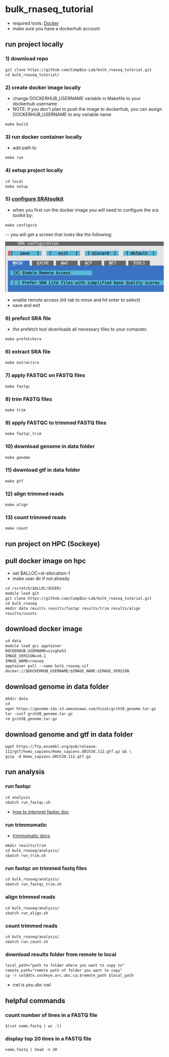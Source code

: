 # bulk_rnaseq_tutorial
- required tools: [Docker](https://docs.docker.com/get-started/get-docker/)
- make sure you have a dockerhub account

## run project locally

### 1) download repo
```
git clone https://github.com/CompBio-Lab/bulk_rnaseq_tutorial.git
cd bulk_rnaseq_tutorial/
```

### 2) create docker image locally
- change DOCKERHUB_USERNAME variable in Makefile to your dockerhub username
- NOTE: if you don't plan to push the image to dockerhub, you can assign DOCKERHUB_USERNAME to any variable name

```
make build
```

### 3) run docker container locally
- add path to 
```
make run
```

### 4) setup project locally

```
cd local
make setup  
```

### 5) [configure SRAtoolkit](https://github.com/ncbi/sra-tools/wiki/03.-Quick-Toolkit-Configuration)
- when you first run the docker image you will need to configure the sra toolkit by:
```
make configsra
```

-- you will get a screen that looks like the following:

![image](sratoolkit.png)

- enable remote access (hit tab to move and hit enter to select)
- save and exit

### 6) prefect SRA file
- the prefetch tool downloads all necessary files to your computer. 

```
make prefetchsra
```

### 6) extract SRA file

```
make extractsra
```

### 7) apply FASTQC on FASTQ files
```
make fastqc
```

### 8) trim FASTQ files
```
make trim
```

### 9) apply FASTQC to trimmed FASTQ files
```
make fastqc_trim
```

### 10) download genome in data folder
```
make genome
```

### 11) download gtf in data folder
```
make gtf
```

### 12) align trimmed reads

```
make align
```

### 13) count trimmed reads

```
make count
```





## run project on HPC (Sockeye)



## pull docker image on hpc
- set $ALLOC=st-allocation-1
- make user dir if not already

```
cd /scratch/$ALLOC/$USER/
module load git
git clone https://github.com/CompBio-Lab/bulk_rnaseq_tutorial.git
cd bulk_rnaseq
mkdir data results results/fastqc results/trim results/align results/counts
```

## download docker image 
```
cd data
module load gcc apptainer
DOCKERHUB_USERNAME=singha53
IMAGE_VERSION=v0.1
IMAGE_NAME=rnaseq
apptainer pull --name bulk_rnaseq.sif docker://$DOCKERHUB_USERNAME/$IMAGE_NAME:$IMAGE_VERSION
```

## download genome in data folder
```
mkdir data
cd
wget https://genome-idx.s3.amazonaws.com/hisat/grch38_genome.tar.gz 
tar -xvzf grch38_genome.tar.gz
rm grch38_genome.tar.gz
```

## download genome and gtf in data folder
```
wget https://ftp.ensembl.org/pub/release-112/gtf/homo_sapiens/Homo_sapiens.GRCh38.112.gtf.gz && \
gzip -d Homo_sapiens.GRCh38.112.gtf.gz
```

## run analysis

### run fastqc
```
cd analysis
sbatch run_fastqc.sh
```
- [how to interpret fastqc doc](https://hbctraining.github.io/Intro-to-rnaseq-hpc-salmon/lessons/qc_fastqc_assessment.html)

### run trimmomatic
- [trimmomatic docs](http://www.usadellab.org/cms/uploads/supplementary/Trimmomatic/TrimmomaticManual_V0.32.pdf)

```
mkdir results/trim
cd bulk_rnaseq/analysis/
sbatch run_trim.sh
```

### run fastqc on trimmed fastq files

```
cd bulk_rnaseq/analysis/
sbatch run_fastqc_trim.sh
```

### align trimmed reads

```
cd bulk_rnaseq/analysis/
sbatch run_align.sh
```

### count trimmed reads

```
cd bulk_rnaseq/analysis/
sbatch run_count.sh
```

### download results folder from remote to local
```
local_path="path to folder where you want to copy to"
remote_path="remote path of folder you want to copy"
cp -r cwl@dtn.sockeye.arc.ubc.ca:$remote_path $local_path
```
- cwl is you ubc cwl

## helpful commands

### count number of lines in a FASTQ file
```
$(cat name.fastq | wc -l)
```

### display top 20 lines in a FASTQ file
```
name.fastq | head -n 20
```
